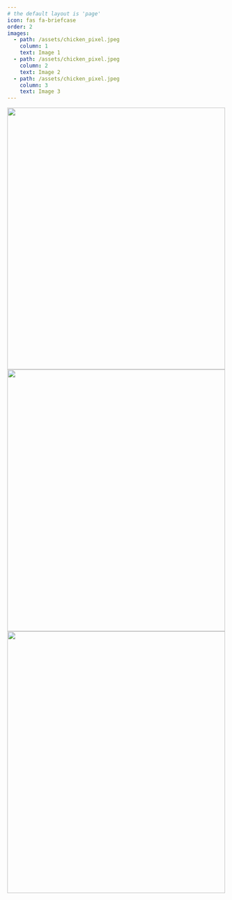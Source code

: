 ```yaml
---
# the default layout is 'page'
icon: fas fa-briefcase
order: 2
images:
  - path: /assets/chicken_pixel.jpeg
    column: 1
    text: Image 1
  - path: /assets/chicken_pixel.jpeg
    column: 2
    text: Image 2
  - path: /assets/chicken_pixel.jpeg
    column: 3
    text: Image 3
---
```

<div class="container">
<div class="row">
<img src="{{page.images[0].path}}" class="col-sm" width="500" height="600">
<img src="{{page.images[0].path}}" class="col-sm" width="500" height="600">
<img src="{{page.images[0].path}}" class="col-sm" width="500" height="600">
</div>
</div>
